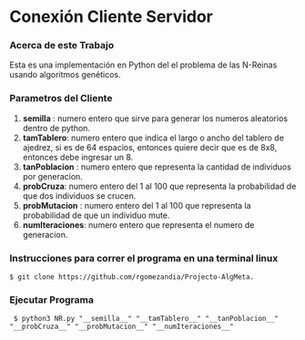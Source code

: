 # Conexión Cliente Servidor



### Acerca de este Trabajo

Esta es una implementación en Python del el problema de las N-Reinas usando algoritmos genéticos.

### Parametros del Cliente   

1. __semilla__ : numero entero que sirve para generar los numeros aleatorios dentro de python.
2. __tamTablero__: numero entero que indica el largo o ancho del tablero de ajedrez, si es de 64 espacios, entonces quiere decir que es de 8x8, entonces debe ingresar un 8.
3. __tanPoblacion__ : numero entero que representa la cantidad de individuos por generacion.
4. __probCruza__: numero entero del 1 al 100 que representa la probabilidad de que dos individuos se crucen.
5. __probMutacion__ : numero entero del 1 al 100 que representa la probabilidad de que un individuo mute.
6. __numIteraciones__: numero entero que representa el numero de generacion.


### Instrucciones para correr el programa en una terminal linux

~~~
$ git clone https://github.com/rgomezandia/Projecto-AlgMeta.
~~~


### Ejecutar Programa
~~~
 $ python3 NR.py "__semilla__" "__tamTablero__" "__tanPoblacion__" "__probCruza__" "__probMutacion__" "__numIteraciones__"
~~~
